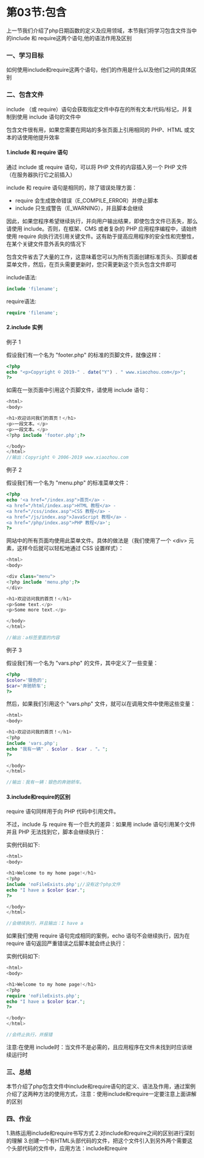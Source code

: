 # 第03节:包含
上一节我们介绍了php日期函数的定义及应用领域，本节我们将学习包含文件当中的include 和 require这两个语句,他的语法作用及区别

### 一、学习目标

如何使用include和require这两个语句，他们的作用是什么以及他们之间的具体区别

### 二、包含文件
include （或 require）语句会获取指定文件中存在的所有文本/代码/标记，并复制到使用 include 语句的文件中

包含文件很有用，如果您需要在网站的多张页面上引用相同的 PHP、HTML 或文本的话使用他提升效率

#### 1.include 和 require 语句
通过 include 或 require 语句，可以将 PHP 文件的内容插入另一个 PHP 文件（在服务器执行它之前插入）

include 和 require 语句是相同的，除了错误处理方面：

* require 会生成致命错误（E_COMPILE_ERROR）并停止脚本
* include 只生成警告（E_WARNING），并且脚本会继续

因此，如果您程序希望继续执行，并向用户输出结果，即使包含文件已丢失，那么请使用 include。否则，在框架、CMS 或者复杂的 PHP 应用程序编程中，请始终使用 require 向执行流引用关键文件。这有助于提高应用程序的安全性和完整性，在某个关键文件意外丢失的情况下

包含文件省去了大量的工作，这意味着您可以为所有页面创建标准页头、页脚或者菜单文件，然后，在页头需要更新时，您只需更新这个页头包含文件即可

include语法:

``` php
include 'filename';
```

require语法:
```php
require 'filename';
```

#### 2.include 实例

例子 1

假设我们有一个名为 "footer.php" 的标准的页脚文件，就像这样：
``` php
<?php
echo "<p>Copyright © 2019-" . date("Y") . " www.xiaozhou.com</p>";
?>
```

如需在一张页面中引用这个页脚文件，请使用 include 语句：

``` php
<html>
<body>

<h1>欢迎访问我们的首页！</h1>
<p>一段文本。</p>
<p>一段文本。</p>
<?php include 'footer.php';?>

</body>
</html>
//输出：Copyright © 2006-2019 www.xiaozhou.com
```

例子 2

假设我们有一个名为 "menu.php" 的标准菜单文件：

``` php
<?php
echo '<a href="/index.asp">首页</a> -
<a href="/html/index.asp">HTML 教程</a> -
<a href="/css/index.asp">CSS 教程</a> -
<a href="/js/index.asp">JavaScript 教程</a> -
<a href="/php/index.asp">PHP 教程</a>';
?>
```

网站中的所有页面均使用此菜单文件。具体的做法是（我们使用了一个 \<div> 元素，这样今后就可以轻松地通过 CSS 设置样式）：

``` php
<html>
<body>

<div class="menu">
<?php include 'menu.php';?>
</div>

<h1>欢迎访问我的首页！</h1>
<p>Some text.</p>
<p>Some more text.</p>

</body>
</html>

//输出：a标签里面的内容
```

例子 3

假设我们有一个名为 "vars.php" 的文件，其中定义了一些变量：

``` php
<?php
$color='银色的';
$car='奔驰轿车';
?>
```

然后，如果我们引用这个 "vars.php" 文件，就可以在调用文件中使用这些变量：

``` php
<html>
<body>

<h1>欢迎访问我的首页！</h1>
<?php
include 'vars.php';
echo "我有一辆" . $color . $car . "。";
?>

</body>
</html>

//输出：我有一辆：银色的奔驰轿车。
```

#### 3.include和require的区别
require 语句同样用于向 PHP 代码中引用文件。

不过，include 与 require 有一个巨大的差异：如果用 include 语句引用某个文件并且 PHP 无法找到它，脚本会继续执行：

实例代码如下:

``` php
<html>
<body>

<h1>Welcome to my home page!</h1>
<?php
include 'noFileExists.php';//没有这个php文件
echo "I have a $color $car.";
?>

</body>
</html>

//会继续执行，并且输出：I have a
```

如果我们使用 require 语句完成相同的案例，echo 语句不会继续执行，因为在 require 语句返回严重错误之后脚本就会终止执行：

实例代码如下:

``` php
<html>
<body>

<h1>Welcome to my home page!</h1>
<?php
require 'noFileExists.php';
echo "I have a $color $car.";
?>

</body>
</html>

//会终止执行，并报错
```

注意:在使用 include时：当文件不是必需的，且应用程序在文件未找到时应该继续运行时

### 三、总结

本节介绍了php包含文件中include和require语句的定义、语法及作用，通过案例介绍了这两种方法的使用方式，注意：使用include和require一定要注意上面讲解的区别

### 四、作业
1.熟练运用include和require书写方式
2.对include和require之间的区别进行深刻的理解
3.创建一个有HTML头部代码的文件，把这个文件引入到另外两个需要这个头部代码的文件中，应用方法：include和require